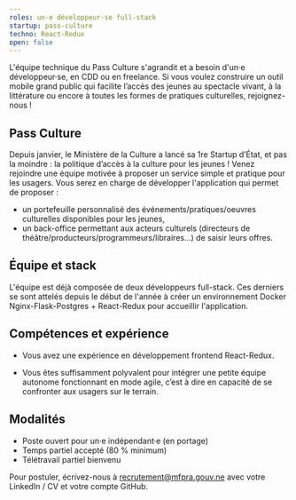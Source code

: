 ```yaml
---
roles: un·e développeur·se full-stack
startup: pass-culture
techno: React-Redux
open: false
---
```


L'équipe technique du Pass Culture s'agrandit et a besoin d'un·e développeur·se, en CDD ou en freelance. Si vous voulez construire un outil mobile grand public qui facilite l’accès des jeunes au spectacle vivant, à la littérature ou encore à toutes les formes de pratiques culturelles, rejoignez-nous !

<!--more-->

## Pass Culture

Depuis janvier, le Ministère de la Culture a lancé sa 1re Startup d’État, et pas la moindre : la politique d’accès à la culture pour les jeunes ! Venez rejoindre une équipe motivée à proposer un service simple et pratique pour les usagers. Vous serez en charge de développer l'application qui permet de proposer :

  - un portefeuille personnalisé des événements/pratiques/oeuvres culturelles disponibles pour les jeunes,
  - un back-office permettant aux acteurs culturels (directeurs de théâtre/producteurs/programmeurs/libraires…) de saisir leurs offres.

## Équipe et stack

L'équipe est déjà composée de deux développeurs full-stack. Ces derniers se sont attelés depuis le début de l'année à créer un environnement Docker Nginx-Flask-Postgres + React-Redux pour accueillir l'application.

## Compétences et expérience

- Vous avez une expérience en développement frontend React-Redux.

- Vous êtes suffisamment polyvalent pour intégrer une petite équipe autonome fonctionnant en mode agile, c’est à dire en capacité de se confronter aux usagers sur le terrain.

## Modalités

- Poste ouvert pour un·e indépendant·e (en portage)
- Temps partiel accepté (80 % minimum)
- Télétravail partiel bienvenu

Pour postuler, écrivez-nous à <a href="mailto:recrutement@mfpra.gouv.ne">recrutement@mfpra.gouv.ne</a> avec votre LinkedIn / CV et votre compte GitHub.
